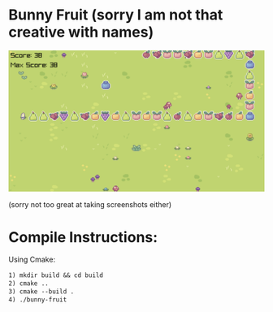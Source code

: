 # Bunny Fruit (sorry I am not that creative with names)

![screenshot](screenshot.png)

(sorry not too great at taking screenshots either)


# Compile Instructions:
Using Cmake:

    1) mkdir build && cd build
    2) cmake ..
    3) cmake --build .
    4) ./bunny-fruit